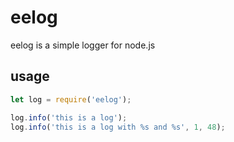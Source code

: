 # eelog

eelog is a simple logger for node.js

## usage
```javascript
let log = require('eelog');

log.info('this is a log');
log.info('this is a log with %s and %s', 1, 48);
```
